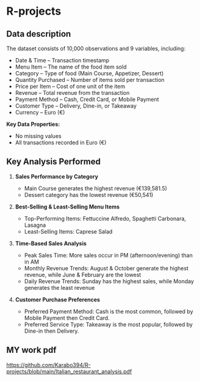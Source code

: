 # R-projects
## Data description
The dataset consists of 10,000 observations and 9 variables, including:

* Date & Time – Transaction timestamp
* Menu Item – The name of the food item sold
* Category – Type of food (Main Course, Appetizer, Dessert)
* Quantity Purchased – Number of items sold per transaction
* Price per Item – Cost of one unit of the item
* Revenue – Total revenue from the transaction
* Payment Method – Cash, Credit Card, or Mobile Payment
* Customer Type – Delivery, Dine-in, or Takeaway
* Currency – Euro (€)

**Key Data Properties:**
* No missing values
* All transactions recorded in Euro (€)

## Key Analysis Performed

1. **Sales Performance by Category**
     * Main Course generates the highest revenue (€139,581.5)
     * Dessert category has the lowest revenue (€50,541)
    
2. **Best-Selling & Least-Selling Menu Items**
     * Top-Performing Items: Fettuccine Alfredo, Spaghetti Carbonara, Lasagna
     * Least-Selling Items: Caprese Salad

3. **Time-Based Sales Analysis**
     * Peak Sales Time: More sales occur in PM (afternoon/evening) than in AM
     * Monthly Revenue Trends: August & October generate the highest revenue, while June & February are the lowest
     * Daily Revenue Trends: Sunday has the highest sales, while Monday generates the least revenue
    
4. **Customer Purchase Preferences**
     * Preferred Payment Method: Cash is the most common, followed by Mobile Payment then Credit Card.
     * Preferred Service Type: Takeaway is the most popular, followed by Dine-in then Delivery.

## MY work pdf
https://github.com/Karabo394/R-projects/blob/main/Italian_restaurant_analysis.pdf
